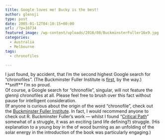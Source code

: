 ```yaml
---
title: Google loves me! Bucky is the best!
author: glennji
type: post
date: 2005-01-12T04:10:15+00:00
url: /?p=16734
featured_image: /wp-content/uploads/2016/08/BuckminsterFuller16x9.jpg
categories:
  - Australia
  - Melbourne
tags:
  - chronofiles

---
```

<div class="post">
  <div class="post-body">
    I just found, by accident, that I&#8217;m the second highest Google search for &#8220;chronofiles&#8221;. (The Buckminster Fuller Institute is <a href="https://web.archive.org/web/20050213162057/http://www.bfi.org/chronofile.htm">first</a>, by the way.)<br /> **sniff** I&#8217;m so proud.<br /> Of course, a Google search for &#8220;chronofile&#8221;, singular, will not feature the glennji chronofiles at all. Please feel free to brush over this fact without pause for intelligent consideration.<br /> (If anyone is curious about the origin of the word &#8220;chronofile&#8221;, check out the <a href="https://web.archive.org/web/20050213162057/http://www.bfi.org/index.html">Buckminster Fuller Institute</a>. In fact, I would recommend anyone to check out R. Buckminster Fuller&#8217;s work &#8212; whilst I found &#8220;<a href="https://web.archive.org/web/20050213162057/http://www.amazon.com/exec/obidos/ASIN/0312174918/103-6665964-5148602">Critical Path</a>&#8221; somewhat of a struggle, it was an exciting (and life defining?) struggle. (His explanation to a young boy in the of wood burning as an unfolding of the solar energy in the introduction of the book was particularly engaging.)
  </div>
</div>

